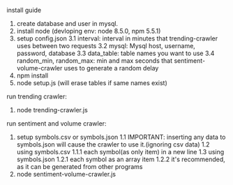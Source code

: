 install guide
1. create database and user in mysql.
2. install node (devloping env: node 8.5.0, npm 5.5.1)
3. setup config.json
    3.1 interval: interval in minutes that trending-crawler uses between two requests
    3.2 mysql: Mysql host, username, password, database
    3.3 data_table: table names you want to use
    3.4 random_min, random_max: min and max seconds that sentiment-volume-crawler uses to generate a random delay
4. npm install
5. node setup.js (will erase tables if same names exist)

run trending crawler:
1. node trending-crawler.js

run sentiment and volume crawler:
1. setup symbols.csv or symbols.json
    1.1 IMPORTANT: inserting any data to symbols.json will cause the crawler to use it.(ignoring csv data)
    1.2 using symbols.csv
        1.1.1 each symbol(as only item) in a new line
    1.3 using symbols.json
        1.2.1 each symbol as an array item
        1.2.2 it's recommended, as it can be generated from other programs
2. node sentiment-volume-crawler.js
